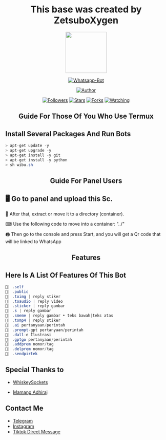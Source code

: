 <h1 align="center"> This base was created by ZetsuboXygen </h1>

<p align="center">
<img src="https://telegra.ph/file/150f50669e93735c51aea.jpg" width="128" height="128"/>
</p>
<p align="center">
<a href="#"><img title="Whatsapp-Bot" src="https://img.shields.io/badge/Whatsapp Bot-green?colorA=%23ff0000&colorB=%23017e40&style=for-the-badge"></a>
</p>
<p align="center">
<a href="https://github.com/zetsubococaebom"><img title="Author" src="https://img.shields.io/badge/Author-zetsubococaebom-red.svg?style=for-the-badge&logo=github"></a>
</p>
<p align="center">
<a href="https://github.com/zetsubococaebom/followers"><img title="Followers" src="https://img.shields.io/github/followers/zetsubococaebom?color=blue&style=flat-square"></a>
<a href="https://github.com/zetsubococaebom/Zetsubo-Md/stargazers/"><img title="Stars" src="https://img.shields.io/github/stars/zetsubococaebom/whatsapp-bot?color=red&style=flat-square"></a>
<a href="https://github.com/zetsubococaebom/Zetsubo-Md/network/members"><img title="Forks" src="https://img.shields.io/github/forks/zetsubococaebom/whatsapp-bot?color=red&style=flat-square"></a>
<a href="https://github.com/zetsubococaebom/Zetsubo-Md/watchers"><img title="Watching" src="https://img.shields.io/github/watchers/zetsubococaebom/whatsapp-bot?label=Watchers&color=blue&style=flat-square"></a>
  
<h2 align="center">Guide For Those Of You Who Use Termux</h2>

## Install Several Packages And Run Bots

```csharp
> apt-get update -y
> apt-get upgrade -y
> apt-get install -y git
> apt-get install -y python
> sh wibu.sh
````

<h2 align="center">Guide For Panel Users</h2>

## 🖥 Go to panel and upload this Sc.

 📝 After that, extract or move it to a directory (container).

 ⌨ Use the following code to move into a container: "../"

 🖨 Then go to the console and press Start, and you will get a Qr code that will be linked to WhatsApp

<h2 align="center">Features</h2>

## Here Is A List Of Features Of This Bot 

```csharp
🍻| .self
🍻| .public
🍻| .toimg | reply stiker
🍻| .toaudio | reply video
🍻| .sticker | reply gambar
🍻| .s | reply gambar 
🍻| .smeme | reply gambar • teks bawah|teks atas
🍻| .tomp4 | reply stiker
🍻| .ai pertanyaan/perintah
🍻| .prompt-gpt pertanyaan/perintah
🍻| .dall-e Ilustrasi 
🍻| .gptgo pertanyaan/perintah
🍻| .addprem nomor/tag
🍻| .delprem nomor/tag
🍻| .sendpirtek
```




## Special Thanks to

* [WhiskeySockets](https://github.com/WhiskeySockets)

* [Mamang Adhiraj](https://github.com/adiwajshing)

## Contact Me
  
* [Telegram](https://t.me/Zetsugen7)
* [Instagram](https://instagram.com/ryo.cocaebom_?igshid=OGQ5ZDc2ODk2ZA==)
* [Tiktok Direct Message](tiktok.com/@xygengod777)
